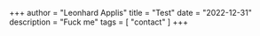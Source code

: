 +++
author = "Leonhard Applis"
title = "Test"
date = "2022-12-31"
description = "Fuck me"
tags = [
    "contact"
]
+++
